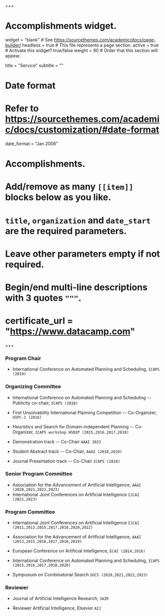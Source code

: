 +++
# Accomplishments widget.
widget = "blank"  # See https://sourcethemes.com/academic/docs/page-builder/
headless = true  # This file represents a page section.
active = true  # Activate this widget? true/false
weight = 90  # Order that this section will appear.

title = "Service"
subtitle = ""

# Date format
#   Refer to https://sourcethemes.com/academic/docs/customization/#date-format
date_format = "Jan 2006"

# Accomplishments.
#   Add/remove as many `[[item]]` blocks below as you like.
#   `title`, `organization` and `date_start` are the required parameters.
#   Leave other parameters empty if not required.
#   Begin/end multi-line descriptions with 3 quotes `"""`.
#   certificate_url = "https://www.datacamp.com"

+++

### Program Chair

- International Conference on Automated Planning and Scheduling, `ICAPS (2019)`

### Organizing Committee

- International Conference on Automated Planning and Scheduling -- Publicity co-chair, `ICAPS (2010)`

- First Unsolvability International Planning Competition -- Co-Organizer, `UIPC-1 (2016)`

- Heuristics and Search for Domain-independent Planning -- Co-Organizer,  `ICAPS workshop HSDIP (2015,2016,2017,2018)`

- Demonstration track -- Co-Chair `AAAI 2023`
- Student Abstract track -- Co-Chair, `AAAI (2018,2019)`

- Journal Presentation track -- Co-Chair `ICAPS (2018)`

### Senior Program Committee 

- Association for the Advancement of Artificial Intelligence, `AAAI (2020,2021,2022,2023)`
- International Joint Conferences on Artificial Intelligence `IJCAI (2021,2023)`


### Program Committee 

- International Joint Conferences on Artificial Intelligence `IJCAI (2011,2013,2015,2017,2018,2020,2022)`

- Association for the Advancement of Artificial Intelligence, `AAAI (2013,2015,2016,2017,2018,2019)`

- European Conference on Artificial Intelligence, `ECAI (2014,2016)`

- International Conference on Automated Planning and Scheduling, `ICAPS (2015,2016,2017,2018,2020)`

- Symposium on Combinatorial Search `SOCS (2020,2021,2022,2023)`


### Reviewer

- Journal of Artificial Intelligence Research, `JAIR`

- Reviewer Artificial Intelligence, Elsevier `AIJ`